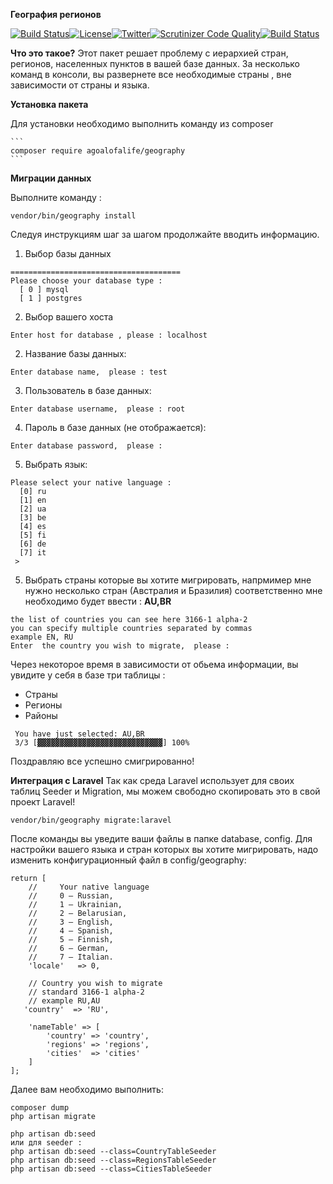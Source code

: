 
**География регионов**

[![Build Status](https://travis-ci.org/agoalofalife/geography.svg?branch=master)](https://travis-ci.org/agoalofalife/geography)[![License](https://poser.pugx.org/agoalofalife/geography/license)](https://packagist.org/packages/agoalofalife/geography)[![Twitter](https://img.shields.io/twitter/url/https/github.com/agoalofalife/geography.svg?style=social&style=plastic)](https://twitter.com/intent/tweet?text=Wow:&url=%5Bobject%20Object%5D)[![Scrutinizer Code Quality](https://scrutinizer-ci.com/g/agoalofalife/geography/badges/quality-score.png?b=master)](https://scrutinizer-ci.com/g/agoalofalife/geography/?branch=master)[![Build Status](https://scrutinizer-ci.com/g/agoalofalife/geography/badges/build.png?b=master)](https://scrutinizer-ci.com/g/agoalofalife/geography/build-status/master)

**Что это такое?**
Этот пакет решает проблему с иерархией стран, регионов, населенных пунктов в вашей базе данных.
За несколько команд в консоли, вы развернете все необходимые страны , вне зависимости от страны и языка.

**Установка пакета**

Для установки необходимо выполнить команду из composer

    ```
    composer require agoalofalife/geography
    ```
    
**Миграции данных**

Выполните команду   :

   ``` 
   vendor/bin/geography install
   ```
    
Следуя инструкциям шаг за шагом продолжайте вводить информацию.

 1. Выбор базы данных
 
```
======================================
Please choose your database type :
  [ 0 ] mysql
  [ 1 ] postgres
```

 2. Выбор вашего хоста
 
 ```
Enter host for database , please : localhost
```

 2. Название базы данных:
 ```
 Enter database name,  please : test
 ```
  3. Пользователь в базе данных:
 ```
 Enter database username,  please : root
```
 4. Пароль в базе данных (не отображается):
 ```
 Enter database password,  please : 
```
 5. Выбрать язык:
```
Please select your native language :
  [0] ru
  [1] en
  [2] ua
  [3] be
  [4] es
  [5] fi
  [6] de
  [7] it
 > 
```
 5. Выбрать страны которые вы хотите мигрировать, напрмимер мне нужно несколько стран (Австралия и Бразилия) 
   соответственно мне необходимо будет ввести : **AU,BR**
 ```
the list of countries you can see here 3166-1 alpha-2
you can specify multiple countries separated by commas
example EN, RU
Enter  the country you wish to migrate,  please : 
```
Через некоторое время в зависимости от обьема информации, вы увидите у себя в базе три таблицы : 
 - Страны
 - Регионы
 - Районы
 
```
 You have just selected: AU,BR 
 3/3 [▓▓▓▓▓▓▓▓▓▓▓▓▓▓▓▓▓▓▓▓▓▓▓▓▓▓▓▓] 100%
```
Поздравляю все успешно смигрированно!

**Интеграция с Laravel**
 Так как среда Laravel использует для своих таблиц Seeder и Migration, мы можем свободно скопировать это в свой проект Laravel!
  
 ```
 vendor/bin/geography migrate:laravel  
 ```
 После команды вы уведите ваши файлы  в папке database, config.
 Для настройки вашего языка и стран которых вы хотите мигрировать, надо изменить конфигурационный файл в config/geography:
 ```
 return [
     //     Your native language
     //     0 — Russian,
     //     1 — Ukrainian,
     //     2 — Belarusian,
     //     3 — English,
     //     4 — Spanish,
     //     5 — Finnish,
     //     6 — German,
     //     7 — Italian.
     'locale'   => 0,

     // Country you wish to migrate
     // standard 3166-1 alpha-2
     // example RU,AU
    'country'  => 'RU',
    
     'nameTable' => [
         'country' => 'country',
         'regions' => 'regions',
         'cities'  => 'cities'
     ]
];
 ```
Далее вам необходимо выполнить:
 ```
 composer dump
 php artisan migrate
 
 php artisan db:seed
 или для seeder :
 php artisan db:seed --class=CountryTableSeeder
 php artisan db:seed --class=RegionsTableSeeder
 php artisan db:seed --class=CitiesTableSeeder
 ```
